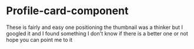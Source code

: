 # Profile-card-component
These is fairly and easy one positioning the thumbnail was a thinker but I googled it and I found something I don't know if there is a better one or not hope you can point me to it
